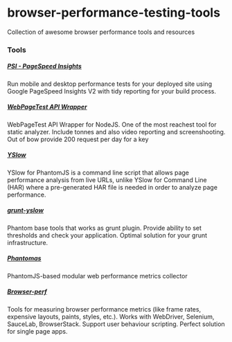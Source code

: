 # browser-performance-testing-tools
Collection of awesome browser performance tools and resources


### Tools

##### [PSI - PageSpeed Insights](https://github.com/addyosmani/psi)
Run mobile and desktop performance tests for your deployed site using Google PageSpeed Insights V2 with tidy reporting for your build process.


##### [WebPageTest API Wrapper ](https://github.com/marcelduran/webpagetest-api)
WebPageTest API Wrapper for NodeJS. One of the most reachest tool for static analyzer. Include tonnes and also video reporting and screenshooting. Out of bow provide 200 request per day for a key

##### [YSlow](http://yslow.org/phantomjs/)
YSlow for PhantomJS is a command line script that allows page performance analysis from live URLs, unlike YSlow for Command Line (HAR) where a pre-generated HAR file is needed in order to analyze page performance.

##### [grunt-yslow](https://github.com/andyshora/grunt-yslow)
Phantom base tools that works as grunt plugin. Provide ability to set thresholds and check your application. Optimal solution for your grunt infrastructure.

##### [Phantomas](https://github.com/macbre/phantomas)
PhantomJS-based modular web performance metrics collector

##### [Browser-perf](https://github.com/axemclion/browser-perf)
Tools for measuring browser performance metrics (like frame rates, expensive layouts, paints, styles, etc.). Works with WebDriver, Selenium, SauceLab, BrowserStack. Support user behaviour scripting. Perfect solution for single page apps.
